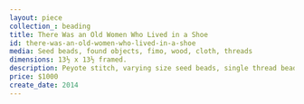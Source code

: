 ```yaml
---
layout: piece
collection_: beading
title: There Was an Old Women Who Lived in a Shoe
id: there-was-an-old-women-who-lived-in-a-shoe
media: Seed beads, found objects, fimo, wood, cloth, threads
dimensions: 13½ x 13½ framed.
description: Peyote stitch, varying size seed beads, single thread beading and texturing techniques. Matted glassed shadow box maple frame 2" deep.
price: $1000
create_date: 2014
---
```


